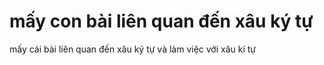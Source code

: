 # mấy con bài liên quan đến xâu ký tự
mấy cái bài liên quan đến xâu ký tự và làm việc với xâu kí tự
